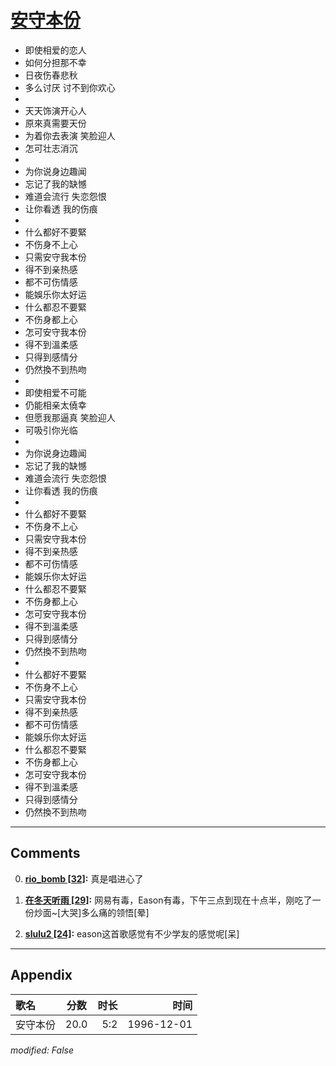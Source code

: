 # [安守本份](https://music.163.com/song?id=25837793)

* 即使相爱的恋人
* 如何分担那不幸
* 日夜伤春悲秋
* 多么讨厌 讨不到你欢心
* 
* 天天饰演开心人
* 原來真需要天份
* 为着你去表演 笑脸迎人
* 怎可壮志消沉
* 
* 为你说身边趣闻
* 忘记了我的缺憾
* 难道会流行 失恋怨恨
* 让你看透 我的伤痕
* 
* 什么都好不要緊
* 不伤身不上心
* 只需安守我本份
* 得不到亲热感
* 都不可伤情感
* 能娛乐你太好运
* 什么都忍不要緊
* 不伤身都上心
* 怎可安守我本份
* 得不到溫柔感
* 只得到感情分
* 仍然換不到热吻
* 
* 即使相爱不可能
* 仍能相亲太僥幸
* 但愿我那逼真 笑脸迎人
* 可吸引你光临
* 
* 为你说身边趣闻
* 忘记了我的缺憾
* 难道会流行 失恋怨恨
* 让你看透 我的伤痕
* 
* 什么都好不要緊
* 不伤身不上心
* 只需安守我本份
* 得不到亲热感
* 都不可伤情感
* 能娛乐你太好运
* 什么都忍不要緊
* 不伤身都上心
* 怎可安守我本份
* 得不到溫柔感
* 只得到感情分
* 仍然換不到热吻
* 
* 什么都好不要緊
* 不伤身不上心
* 只需安守我本份
* 得不到亲热感
* 都不可伤情感
* 能娛乐你太好运
* 什么都忍不要緊
* 不伤身都上心
* 怎可安守我本份
* 得不到溫柔感
* 只得到感情分
* 仍然換不到热吻


---

## Comments
0. **[rio_bomb \[32\]](https://music.163.com/#/user/home?id=75763237):** 真是唱进心了

1. **[在冬天听雨 \[29\]](https://music.163.com/#/user/home?id=47661369):** 网易有毒，Eason有毒，下午三点到现在十点半，刚吃了一份炒面~[大哭]多么痛的领悟[晕]

2. **[slulu2 \[24\]](https://music.163.com/#/user/home?id=53877667):** eason这首歌感觉有不少学友的感觉呢[呆]



---

## Appendix

|歌名|分数|时长|时间|
|:---|:---:|---:|---:|
|安守本份|20.0|5:2|1996-12-01

*modified: False*